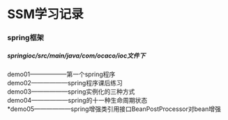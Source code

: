 # SSM学习记录
### spring框架
##### springioc/src/main/java/com/ocaco/ioc文件下
demo01——————第一个spring程序  
demo02——————spring程序课后练习  
demo03——————spring实例化的三种方式  
demo04——————spring的十一种生命周期状态  
*demo05——————spring增强类引用接口BeanPostProcessor对bean增强  
